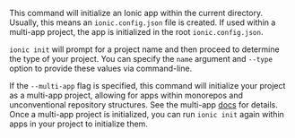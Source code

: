 This command will initialize an Ionic app within the current directory. Usually, this means an `ionic.config.json` file is created. If used within a multi-app project, the app is initialized in the root `ionic.config.json`.

`ionic init` will prompt for a project name and then proceed to determine the type of your project. You can specify the `name` argument and `--type` option to provide these values via command-line.

If the `--multi-app` flag is specified, this command will initialize your project as a multi-app project, allowing for apps within monorepos and unconventional repository structures. See the multi-app [docs](https://ionicframework.com/docs/cli/configuration#multi-app-projects) for details. Once a multi-app project is initialized, you can run `ionic init` again within apps in your project to initialize them.
